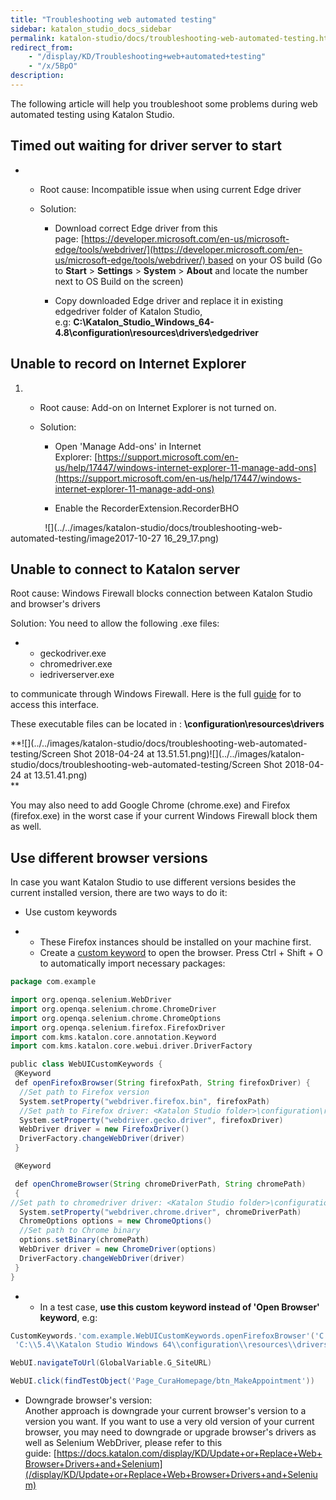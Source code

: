 ```yaml
---
title: "Troubleshooting web automated testing" 
sidebar: katalon_studio_docs_sidebar
permalink: katalon-studio/docs/troubleshooting-web-automated-testing.html 
redirect_from:
    - "/display/KD/Troubleshooting+web+automated+testing"
    - "/x/5BpO"
description: 
---
```

The following article will help you troubleshoot some problems during web automated testing using Katalon Studio.

Timed out waiting for driver server to start
--------------------------------------------

*   *   Root cause: Incompatible issue when using current Edge driver
        
    *   Solution:
        
        *   Download correct Edge driver from this page: [https://developer.microsoft.com/en-us/microsoft-edge/tools/webdriver/](https://developer.microsoft.com/en-us/microsoft-edge/tools/webdriver/) based on your OS build (Go to **Start** > **Settings** > **System** > **About** and locate the number next to OS Build on the screen)
            
        *   Copy downloaded Edge driver and replace it in existing edgedriver folder of Katalon Studio, e.g: **C:\\Katalon\_Studio\_Windows_64-4.8\\configuration\\resources\\drivers\\edgedriver**
            

Unable to record on Internet Explorer
-------------------------------------

1.  *   Root cause: Add-on on Internet Explorer is not turned on.
        
    *   Solution:
        
        *   Open 'Manage Add-ons' in Internet Explorer: [https://support.microsoft.com/en-us/help/17447/windows-internet-explorer-11-manage-add-ons](https://support.microsoft.com/en-us/help/17447/windows-internet-explorer-11-manage-add-ons)
            
        *   Enable the RecorderExtension.RecorderBHO
            

              ![](../../images/katalon-studio/docs/troubleshooting-web-automated-testing/image2017-10-27 16_29_17.png)

Unable to connect to Katalon server
-----------------------------------

Root cause: Windows Firewall blocks connection between Katalon Studio and browser's drivers

Solution: You need to allow the following .exe files:

*   *   geckodriver.exe
    *   chromedriver.exe
    *   iedriverserver.exe

to communicate through Windows Firewall. Here is the full [guide](https://www.howtogeek.com/howto/uncategorized/how-to-create-exceptions-in-windows-vista-firewall/) for to access this interface.

These executable files can be located in : **<Katalon Studio folder>\\configuration\\resources\\drivers**

**![](../../images/katalon-studio/docs/troubleshooting-web-automated-testing/Screen Shot 2018-04-24 at 13.51.51.png)![](../../images/katalon-studio/docs/troubleshooting-web-automated-testing/Screen Shot 2018-04-24 at 13.51.41.png)  
**

You may also need to add Google Chrome (chrome.exe) and Firefox (firefox.exe) in the worst case if your current Windows Firewall block them as well.

Use different browser versions
------------------------------

In case you want Katalon Studio to use different versions besides the current installed version, there are two ways to do it:

*   Use custom keywords

*   *   These Firefox instances should be installed on your machine first.
    *   Create a [custom keyword](/display/KD/Define+custom+keywords) to open the browser. Press Ctrl + Shift + O to automatically import necessary packages: 

```groovy
package com.example

import org.openqa.selenium.WebDriver
import org.openqa.selenium.chrome.ChromeDriver
import org.openqa.selenium.chrome.ChromeOptions
import org.openqa.selenium.firefox.FirefoxDriver
import com.kms.katalon.core.annotation.Keyword
import com.kms.katalon.core.webui.driver.DriverFactory

public class WebUICustomKeywords {
 @Keyword
 def openFirefoxBrowser(String firefoxPath, String firefoxDriver) {
  //Set path to Firefox version
  System.setProperty("webdriver.firefox.bin", firefoxPath)
  //Set path to Firefox driver: <Katalon Studio folder>\configuration\resources\drivers\firefox_win64\geckodriver.exe
  System.setProperty("webdriver.gecko.driver", firefoxDriver)
  WebDriver driver = new FirefoxDriver()
  DriverFactory.changeWebDriver(driver)
 }

 @Keyword

 def openChromeBrowser(String chromeDriverPath, String chromePath)
 {
//Set path to chromedriver driver: <Katalon Studio folder>\configuration\resources\drivers\chrome_win32\chromedriver.exe
  System.setProperty("webdriver.chrome.driver", chromeDriverPath)
  ChromeOptions options = new ChromeOptions()
  //Set path to Chrome binary
  options.setBinary(chromePath)
  WebDriver driver = new ChromeDriver(options)
  DriverFactory.changeWebDriver(driver)
 }
}
```

*   *   In a test case, **use this custom keyword instead of 'Open Browser' keyword**, e.g:

```groovy
CustomKeywords.'com.example.WebUICustomKeywords.openFirefoxBrowser'('C:\\Program Files\\Mozilla Firefox 52\\firefox.exe', 
 'C:\\5.4\\Katalon Studio Windows 64\\configuration\\resources\\drivers\\firefox_win64\\geckodriver.exe')

WebUI.navigateToUrl(GlobalVariable.G_SiteURL)

WebUI.click(findTestObject('Page_CuraHomepage/btn_MakeAppointment'))
```

*   Downgrade browser's version:  
    Another approach is downgrade your current browser's version to a version you want. If you want to use a very old version of your current browser, you may need to downgrade or upgrade browser's drivers as well as Selenium WebDriver, please refer to this guide: [https://docs.katalon.com/display/KD/Update+or+Replace+Web+Browser+Drivers+and+Selenium](/display/KD/Update+or+Replace+Web+Browser+Drivers+and+Selenium)